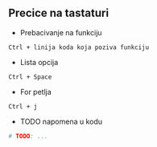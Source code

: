## Precice na tastaturi

* Prebacivanje na funkciju
```commandline
Ctrl + linija koda koja poziva funkciju
```

* Lista opcija
```commandline
Ctrl + Space
```

* For petlja
```commandline
Ctrl + j
```

* TODO napomena u kodu
```python
# TODO: ...
```